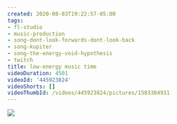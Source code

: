 ```yaml
---
created: 2020-08-03T19:22:57-05:00
tags:
- fl-studio
- music-production
- song-dont-look-forwards-dont-look-back
- song-kupiter
- song-the-energy-void-hypothesis
- twitch
title: low-energy music time
videoDuration: 4501
videoId: '445923824'
videoShorts: []
videoThumbId: /videos/445923824/pictures/1583304931
---
```


![](20200804002257.jpg)
